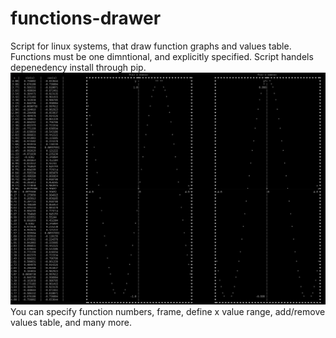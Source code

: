 # functions-drawer
Script for linux systems, that draw function graphs and values table.
Functions must be one dimntional, and explicitly specified. Script handels depenedency install through pip.
![Screenshot](example.png)
You can specify function numbers, frame, define x value range, add/remove values table, and many more.
